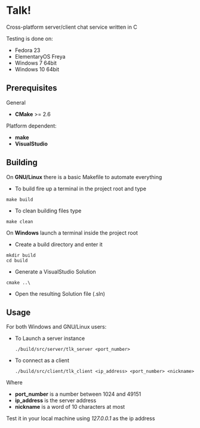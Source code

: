 # Talk!

Cross-platform server/client chat service written in C

Testing is done on:
  + Fedora 23
  + ElementaryOS Freya
  + Windows 7 64bit
  + Windows 10 64bit

## Prerequisites

General
- **CMake** >= 2.6

Platform dependent:
- **make**
- **VisualStudio**

## Building

On **GNU/Linux** there is a basic Makefile to automate everything

- To build fire up a terminal in the project root and type
```
make build
```
- To clean building files type
```
make clean
```

On **Windows** launch a terminal inside the project root
  - Create a build directory and enter it
  ```
  mkdir build
  cd build
  ```
  - Generate a VisualStudio Solution
  ```
  cmake ..\
  ```
  - Open the resulting Solution file (.sln)

## Usage

For both Windows and GNU/Linux users:

- To Launch a server instance

  ```
  ./build/src/server/tlk_server <port_number>
  ```

- To connect as a client

  ```
  ./build/src/client/tlk_client <ip_address> <port_number> <nickname>
  ```

Where
  - **port_number** is a number between 1024 and 49151
  - **ip_address** is the server address
  - **nickname** is a word of 10 characters at most

Test it in your local machine using *127.0.0.1* as the ip address
